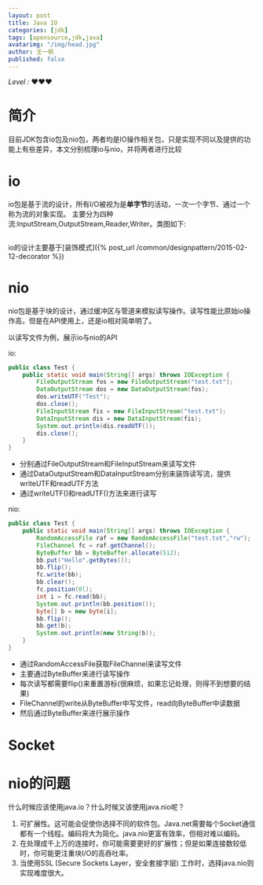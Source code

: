 ```yaml
---
layout: post
title: Java IO
categories: [jdk]
tags: [opensource,jdk,java]
avatarimg: "/img/head.jpg"
author: 王一帆
published: false
---
```


*Level :* &hearts;&hearts;&hearts;

# 简介

目前JDK包含io包及nio包，两者均是IO操作相关包，只是实现不同以及提供的功能上有些差异，本文分别梳理io与nio，并将两者进行比较

# io

io包是基于流的设计，所有I/O被视为是**单字节**的活动，一次一个字节、通过一个称为流的对象实现。
主要分为四种流:InputStream,OutputStream,Reader,Writer。类图如下:

![]()

io的设计主要基于[装饰模式]({% post_url /common/designpattern/2015-02-12-decorator %})

# nio

nio包是基于块的设计，通过缓冲区与管道来模拟读写操作。读写性能比原始io操作高，但是在API使用上，还是io相对简单明了。

以读写文件为例，展示io与nio的API

io:

```java
public class Test {
    public static void main(String[] args) throws IOException {
        FileOutputStream fos = new FileOutputStream("test.txt");
        DataOutputStream dos = new DataOutputStream(fos);
        dos.writeUTF("Test");
        dos.close();
        FileInputStream fis = new FileInputStream("test.txt");
        DataInputStream dis = new DataInputStream(fis);
        System.out.println(dis.readUTF());
        dis.close();
    }
}
```

- 分别通过FileOutputStream和FileInputStream来读写文件
- 通过DataOutputStream和DataInputStream分别来装饰读写流，提供writeUTF和readUTF方法
- 通过writeUTF()和readUTF()方法来进行读写

nio:

```java
public class Test {
    public static void main(String[] args) throws IOException {
        RandomAccessFile raf = new RandomAccessFile("test.txt","rw");
        FileChannel fc = raf.getChannel();
        ByteBuffer bb = ByteBuffer.allocate(512);
        bb.put("Hello".getBytes());
        bb.flip();
        fc.write(bb);
        bb.clear();
        fc.position(0l);
        int i = fc.read(bb);
        System.out.println(bb.position());
        byte[] b = new byte[i];
        bb.flip();
        bb.get(b);
        System.out.println(new String(b));
    }
}
```

- 通过RandomAccessFile获取FileChannel来读写文件
- 主要通过ByteBuffer来进行读写操作
- 每次读写都需要flip()来重置游标(很麻烦，如果忘记处理，则得不到想要的结果)
- FileChannel的write从ByteBuffer中写文件，read向ByteBuffer中读数据
- 然后通过ByteBuffer来进行展示操作

# Socket

# nio的问题

什么时候应该使用java.io？什么时候又该使用java.nio呢？

1. 可扩展性。这可能会促使你选择不同的软件包。Java.net需要每个Socket通信都有一个线程。编码将大为简化。java.nio更富有效率，但相对难以编码。
2. 在处理成千上万的连接时，你可能需要更好的扩展性；但是如果连接数较低时，你可能更注重块I/O的高吞吐率。
3. 当使用SSL (Secure Sockets Layer，安全套接字层) 工作时，选择java.nio则实现难度很大。

